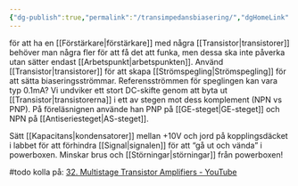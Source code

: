 ```yaml
---
{"dg-publish":true,"permalink":"/transimpedansbiasering/","dgHomeLink":true,"dgPassFrontmatter":false}
---
```


för att ha en [[Förstärkare|förstärkare]] med några [[Transistor|transistorer]] behöver man några fler för att få det att funka, men dessa ska inte påverka utan sätter endast [[Arbetspunkt|arbetspunkten]]. Använd [[Transistor|transistorer]] för att skapa [[Strömspegling|Strömspegling]] för att sätta biaseringsströmmar. Referensströmmen för speglingen kan vara typ 0.1mA? Vi undviker ett stort DC-skifte genom att byta ut [[Transistor|transistorerna]] i ett av stegen mot dess komplement (NPN vs PNP). På föreläsnignen använde han PNP på [[GE-steget|GE-steget]] och NPN på [[Antiseriesteget|AS-steget]].

Sätt [[Kapacitans|kondensatorer]] mellan +10V och jord på kopplingsdäcket i labbet för att förhindra [[Signal|signalen]] för att “gå ut och vända” i powerboxen. Minskar brus och [[Störningar|störningar]] från powerboxen!

#todo kolla på: [32. Multistage Transistor Amplifiers - YouTube](https://www.youtube.com/watch?v=FbdZ46VdTjE)
